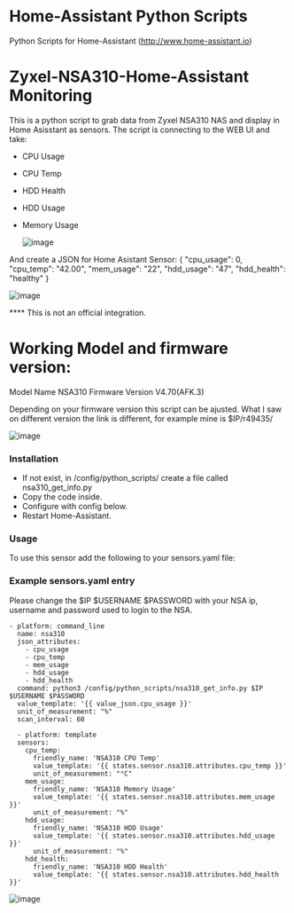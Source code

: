 # Home-Assistant Python Scripts
Python Scripts for Home-Assistant (http://www.home-assistant.io)

# Zyxel-NSA310-Home-Assistant Monitoring

This is a python script to grab data from Zyxel NSA310 NAS and display in Home Asisstant as sensors.
The script is connecting to the WEB UI and take:
- CPU Usage
- CPU Temp
- HDD Health
- HDD Usage
- Memory Usage
    
  ![image](https://user-images.githubusercontent.com/33951255/141298155-88b4dd31-f653-4d78-92b6-1715e7d80b73.png)
  
  
 And create a JSON for Home Asistant Sensor:
 { "cpu_usage": 0, "cpu_temp": "42.00", "mem_usage": "22", "hdd_usage": "47", "hdd_health": "healthy" }

![image](https://user-images.githubusercontent.com/33951255/141294137-3b36bab4-a8db-4bb9-9fb6-f17acf25f64e.png)

**** This is not an official integration.


# Working Model and firmware version:

Model Name NSA310
Firmware Version V4.70(AFK.3)

Depending on your firmware version this script can be ajusted.
What I saw on different version the link is different, for example mine is $IP/r49435/

![image](https://user-images.githubusercontent.com/33951255/141297059-c6c8eaf9-51ea-4be4-a4e9-fa51921e7f5c.png)


### Installation
* If not exist, in /config/python_scripts/ create a file called nsa310_get_info.py 
* Copy the code inside.
* Configure with config below.
* Restart Home-Assistant.

### Usage
To use this sensor add the following to your sensors.yaml file:

### Example sensors.yaml entry
Please change the $IP $USERNAME $PASSWORD with your NSA ip, username and password used to login to the NSA.

```
- platform: command_line
  name: nsa310
  json_attributes:
    - cpu_usage
    - cpu_temp
    - mem_usage
    - hdd_usage
    - hdd_health
  command: python3 /config/python_scripts/nsa310_get_info.py $IP $USERNAME $PASSWORD
  value_template: '{{ value_json.cpu_usage }}'
  unit_of_measurement: "%"
  scan_interval: 60
  
  - platform: template  
  sensors:
    cpu_temp:
      friendly_name: 'NSA310 CPU Temp' 
      value_template: '{{ states.sensor.nsa310.attributes.cpu_temp }}'
      unit_of_measurement: "°C"
    mem_usage:
      friendly_name: 'NSA310 Memory Usage' 
      value_template: '{{ states.sensor.nsa310.attributes.mem_usage }}'
      unit_of_measurement: "%"
    hdd_usage:
      friendly_name: 'NSA310 HDD Usage' 
      value_template: '{{ states.sensor.nsa310.attributes.hdd_usage }}'
      unit_of_measurement: "%"  
    hdd_health:
      friendly_name: 'NSA310 HDD Health' 
      value_template: '{{ states.sensor.nsa310.attributes.hdd_health }}'
```

![image](https://user-images.githubusercontent.com/33951255/141295722-c36c4ea3-3eae-4f74-81ec-b4452790f0d3.png)

